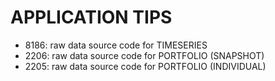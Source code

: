 # APPLICATION TIPS

- 8186: raw data source code for TIMESERIES
- 2206: raw data source code for PORTFOLIO (SNAPSHOT)
- 2205: raw data source code for PORTFOLIO (INDIVIDUAL)
